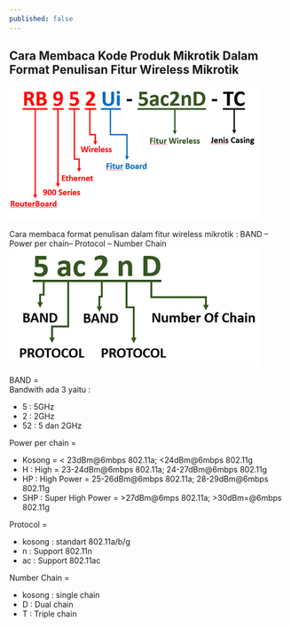 ```yaml
---
published: false
---
```

## Cara Membaca Kode Produk Mikrotik Dalam Format Penulisan Fitur Wireless Mikrotik

![gb7.png](https://raw.githubusercontent.com/akhmadsyarif04/blog/gh-pages/_posts/gb7.png)

Cara membaca format penulisan dalam fitur wireless mikrotik : BAND – Power per chain– Protocol – Number Chain
![gb9.png](https://raw.githubusercontent.com/akhmadsyarif04/blog/gh-pages/_posts/gb9.png)

BAND =  
Bandwith ada 3 yaitu :  
- 5 : 5GHz  
- 2 : 2GHz  
- 52 : 5 dan 2GHz  
        
Power per chain =  
- Kosong = < 23dBm@6mbps 802.11a; <24dBm@6mbps 802.11g  
- H : High = 23-24dBm@6mbps 802.11a; 24-27dBm@6mbps 802.11g  
- HP : High Power = 25-26dBm@6mbps 802.11a; 28-29dBm@6mbps 802.11g  
- SHP : Super High Power  = >27dBm@6mps 802.11a; >30dBm=@6mbps 802.11g  

Protocol =  
- kosong : standart 802.11a/b/g  
- n : Support 802.11n  
- ac : Support 802.11ac  
        
Number Chain =  
- kosong :  single chain
- D : Dual chain
- T : Triple chain
